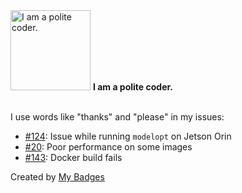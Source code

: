 <img src="https://my-badges.github.io/my-badges/polite-coder.png" alt="I am a polite coder." title="I am a polite coder." width="128">
<strong>I am a polite coder.</strong>
<br><br>

I use words like "thanks" and "please" in my issues:

- <a href="https://github.com/NVIDIA/TensorRT-Model-Optimizer/issues/124">#124</a>: Issue while running `modelopt` on Jetson Orin
- <a href="https://github.com/roatienza/deep-text-recognition-benchmark/issues/20">#20</a>: Poor performance on some images
- <a href="https://github.com/gchq/Bailo/issues/143">#143</a>: Docker build fails


Created by <a href="https://github.com/my-badges/my-badges">My Badges</a>